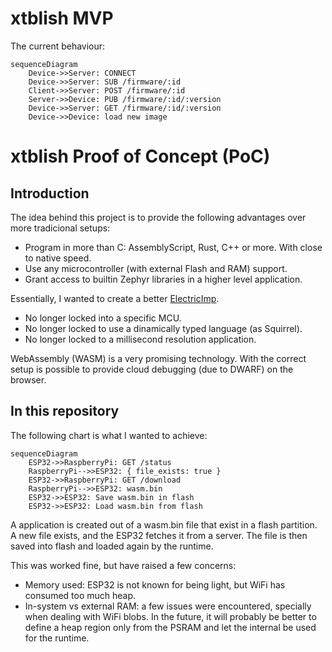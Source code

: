 # xtblish MVP

The current behaviour:

```mermaid
sequenceDiagram
    Device->>Server: CONNECT
    Device->>Server: SUB /firmware/:id
    Client->>Server: POST /firmware/:id
    Server->>Device: PUB /firmware/:id/:version
    Device->>Server: GET /firmware/:id/:version
    Device->>Device: load new image
```

# xtblish Proof of Concept (PoC)

## Introduction

The idea behind this project is to provide the following advantages over more tradicional setups:

* Program in more than C: AssemblyScript, Rust, C++ or more. With close to native speed.
* Use any microcontroller (with external Flash and RAM) support.
* Grant access to builtin Zephyr libraries in a higher level application.

Essentially, I wanted to create a better [ElectricImp](https://www.electricimp.com).

* No longer locked into a specific MCU.
* No longer locked to use a dinamically typed language (as Squirrel).
* No longer locked to a millisecond resolution application.

WebAssembly (WASM) is a very promising technology. With the correct setup is
possible to provide cloud debugging (due to DWARF) on the browser.

## In this repository

The following chart is what I wanted to achieve:

```mermaid
sequenceDiagram
    ESP32->>RaspberryPi: GET /status
    RaspberryPi-->>ESP32: { file_exists: true }
    ESP32->>RaspberryPi: GET /download
    RaspberryPi-->>ESP32: wasm.bin
    ESP32->>ESP32: Save wasm.bin in flash
    ESP32->>ESP32: Load wasm.bin from flash
```

A application is created out of a wasm.bin file that exist in a flash partition.
A new file exists, and the ESP32 fetches it from a server.
The file is then saved into flash and loaded again by the runtime.

This was worked fine, but have raised a few concerns:

* Memory used: ESP32 is not known for being light, but WiFi has consumed too much heap.
* In-system vs external RAM: a few issues were encountered, specially when dealing with WiFi blobs. In the future, it will probably be better to define a heap region only from the PSRAM and let the internal be used for the runtime.
